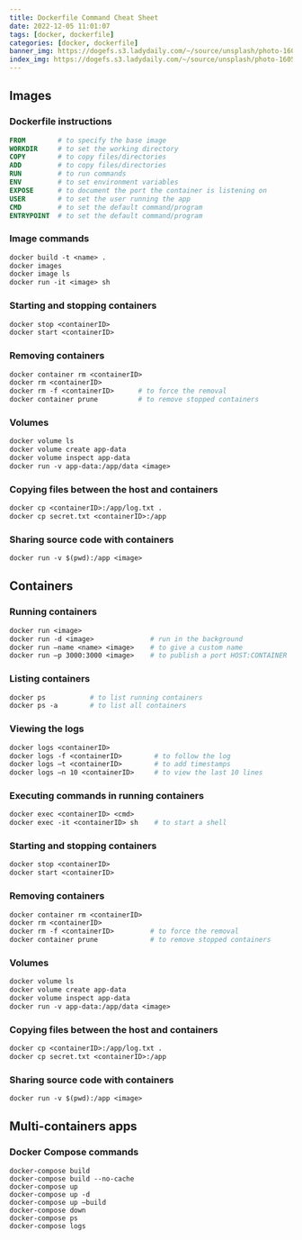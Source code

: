 ```yaml
---
title: Dockerfile Command Cheat Sheet
date: 2022-12-05 11:01:07
tags: [docker, dockerfile]
categories: [docker, dockerfile]
banner_img: https://dogefs.s3.ladydaily.com/~/source/unsplash/photo-1605745341112-85968b19335b?ixlib=rb-4.0.3&ixid=MnwxMjA3fDB8MHxwaG90by1wYWdlfHx8fGVufDB8fHx8&auto=format&fit=crop&w=871&q=80
index_img: https://dogefs.s3.ladydaily.com/~/source/unsplash/photo-1605745341112-85968b19335b?ixlib=rb-4.0.3&ixid=MnwxMjA3fDB8MHxwaG90by1wYWdlfHx8fGVufDB8fHx8&auto=format&fit=crop&w=871&q=80
---
```


## Images

### Dockerfile instructions
```dockerfile
FROM        # to specify the base image
WORKDIR     # to set the working directory
COPY        # to copy files/directories
ADD         # to copy files/directories
RUN         # to run commands
ENV         # to set environment variables
EXPOSE      # to document the port the container is listening on
USER        # to set the user running the app
CMD         # to set the default command/program
ENTRYPOINT  # to set the default command/program
```

### Image commands
```dockerfile
docker build -t <name> .
docker images
docker image ls
docker run -it <image> sh
```

### Starting and stopping containers
```dockerfile
docker stop <containerID>
docker start <containerID>
```

### Removing containers
```dockerfile
docker container rm <containerID>
docker rm <containerID>
docker rm -f <containerID>      # to force the removal
docker container prune          # to remove stopped containers
```

### Volumes
```dockerfile
docker volume ls
docker volume create app-data
docker volume inspect app-data
docker run -v app-data:/app/data <image>
```

### Copying files between the host and containers
```dockerfile
docker cp <containerID>:/app/log.txt .
docker cp secret.txt <containerID>:/app
```

### Sharing source code with containers
```dockerfile
docker run -v $(pwd):/app <image>
```

## Containers
### Running containers
```dockerfile
docker run <image>
docker run -d <image>              # run in the background
docker run —name <name> <image>    # to give a custom name
docker run —p 3000:3000 <image>    # to publish a port HOST:CONTAINER
```

### Listing containers
```dockerfile
docker ps           # to list running containers
docker ps -a        # to list all containers

```


### Viewing the logs
```dockerfile
docker logs <containerID>
docker logs -f <containerID>        # to follow the log
docker logs —t <containerID>        # to add timestamps
docker logs —n 10 <containerID>     # to view the last 10 lines
```

### Executing commands in running containers
```dockerfile
docker exec <containerID> <cmd>
docker exec -it <containerID> sh    # to start a shell
```

### Starting and stopping containers
```dockerfile
docker stop <containerID>
docker start <containerID>
```

### Removing containers
```dockerfile
docker container rm <containerID>
docker rm <containerID>
docker rm -f <containerID>         # to force the removal
docker container prune             # to remove stopped containers
```

### Volumes
```dockerfile
docker volume ls
docker volume create app-data
docker volume inspect app-data
docker run -v app-data:/app/data <image>
```

### Copying files between the host and containers
```dockerfile
docker cp <containerID>:/app/log.txt .
docker cp secret.txt <containerID>:/app
```

### Sharing source code with containers
```dockerfile
docker run -v $(pwd):/app <image>
```

## Multi-containers apps
### Docker Compose commands
```CMD
docker-compose build
docker-compose build --no-cache
docker-compose up
docker-compose up -d
docker-compose up —build
docker-compose down
docker-compose ps
docker-compose logs
```



